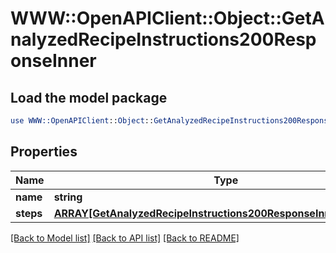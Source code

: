 # WWW::OpenAPIClient::Object::GetAnalyzedRecipeInstructions200ResponseInner

## Load the model package
```perl
use WWW::OpenAPIClient::Object::GetAnalyzedRecipeInstructions200ResponseInner;
```

## Properties
Name | Type | Description | Notes
------------ | ------------- | ------------- | -------------
**name** | **string** |  | 
**steps** | [**ARRAY[GetAnalyzedRecipeInstructions200ResponseInnerStepsInner]**](GetAnalyzedRecipeInstructions200ResponseInnerStepsInner.md) |  | [optional] 

[[Back to Model list]](../README.md#documentation-for-models) [[Back to API list]](../README.md#documentation-for-api-endpoints) [[Back to README]](../README.md)


